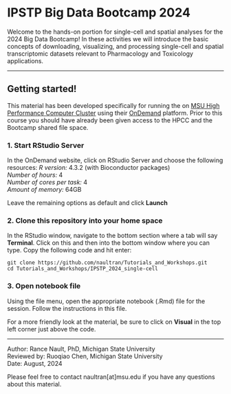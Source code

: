 # IPSTP Big Data Bootcamp 2024
Welcome to the hands-on portion for single-cell and spatial analyses for the 2024 Big Data Bootcamp! In these activities we will introduce the basic concepts of downloading, visualizing, and processing single-cell and spatial transcriptomic datasets relevant to Pharmacology and Toxicology applications.

--------------------------------------------
## Getting started!
 This material has been developed specifically for running the on [MSU High Performance Computer Cluster](https://icer.msu.edu) using their [OnDemand](https://ondemand.hpcc.msu.edu/) platform. Prior to this course you should have already been given access to the HPCC and the Bootcamp shared file space.

### 1. Start RStudio Server
In the OnDemand website, click on RStudio Server and choose the following resources:
_R version:_ 4.3.2 (with Bioconductor packages)<br>
_Number of hours:_ 4<br>
_Number of cores per task:_ 4<br>
_Amount of memory:_ 64GB<br>

Leave the remaining options as default and click __Launch__

### 2. Clone this repository into your home space
 
 In the RStudio window, navigate to the bottom section where a tab will say __Terminal__. Click on this and then into the bottom window where you can type. Copy the following code and hit enter:
 ```
 git clone https://github.com/naultran/Tutorials_and_Workshops.git
 cd Tutorials_and_Workshops/IPSTP_2024_single-cell
 ```

### 3. Open notebook file
Using the file menu, open the appropriate notebook (.Rmd) file for the session. Follow the instructions in this file.

For a more friendly look at the material, be sure to click on __Visual__ in the top left corner just above the code.

-----------------------------
Author: Rance Nault, PhD, Michigan State University <br>
Reviewed by: Ruoqiao Chen, Michigan State University<br>
Date: August, 2024 <br>

Please feel free to contact naultran[at]msu.edu if you have any questions about this material. 
